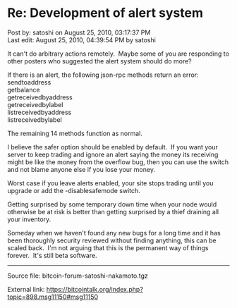 # Re: Development of alert system

Post by: satoshi on August 25, 2010, 03:17:37 PM<br>
Last edit: August 25, 2010, 04:39:54 PM by satoshi

It can't do arbitrary actions remotely. &nbsp;Maybe some of you are responding to other posters who suggested the alert system should do more?

If there is an alert, the following json-rpc methods return an error:<br>
sendtoaddress<br>
getbalance<br>
getreceivedbyaddress<br>
getreceivedbylabel<br>
listreceivedbyaddress<br>
listreceivedbylabel

The remaining 14 methods function as normal.

I believe the safer option should be enabled by default. &nbsp;If you want your server to keep trading and ignore an alert saying the money its receiving might be like the money from the overflow bug, then you can use the switch and not blame anyone else if you lose your money.

Worst case if you leave alerts enabled, your site stops trading until you upgrade or add the -disablesafemode switch.

Getting surprised by some temporary down time when your node would otherwise be at risk is better than getting surprised by a thief draining all your inventory.

Someday when we haven't found any new bugs for a long time and it has been thoroughly security reviewed without finding anything, this can be scaled back. &nbsp;I'm not arguing that this is the permanent way of things forever. &nbsp;It's still beta software.

---

Source file: bitcoin-forum-satoshi-nakamoto.tgz

External link: https://bitcointalk.org/index.php?topic=898.msg11150#msg11150
